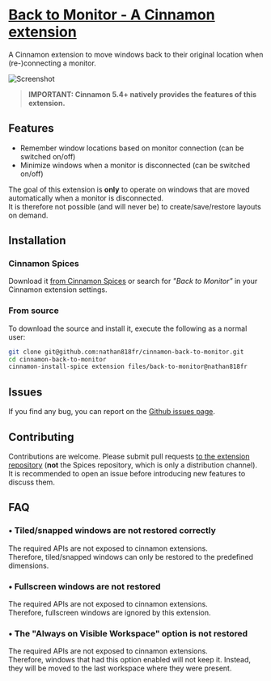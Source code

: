 # [Back to Monitor - A Cinnamon extension][repo]

A Cinnamon extension to move windows back to their original location when (re-)connecting a monitor.

![Screenshot](./screenshot.png?raw=true)

> **IMPORTANT: Cinnamon 5.4+ natively provides the features of this extension.**

## Features

-   Remember window locations based on monitor connection (can be switched on/off)
-   Minimize windows when a monitor is disconnected (can be switched on/off)

The goal of this extension is **only** to operate on windows that are moved automatically when a monitor is disconnected.<br/>
It is therefore not possible (and will never be) to create/save/restore layouts on demand.

## Installation

### Cinnamon Spices

Download it [from Cinnamon Spices][spices] or search for _"Back to Monitor"_ in your Cinnamon extension settings.

### From source

To download the source and install it, execute the following as a normal user:

```bash
git clone git@github.com:nathan818fr/cinnamon-back-to-monitor.git
cd cinnamon-back-to-monitor
cinnamon-install-spice extension files/back-to-monitor@nathan818fr
```

## Issues

If you find any bug, you can report on the [Github issues page][issues].

## Contributing

Contributions are welcome. Please submit pull requests [to the extension repository][repo] (**not** the Spices repository, which is only a distribution channel).<br/>
It is recommended to open an issue before introducing new features to discuss them.

## FAQ

### • Tiled/snapped windows are not restored correctly

The required APIs are not exposed to cinnamon extensions.<br/>
Therefore, tiled/snapped windows can only be restored to the predefined dimensions.

### • Fullscreen windows are not restored

The required APIs are not exposed to cinnamon extensions.<br/>
Therefore, fullscreen windows are ignored by this extension.

### • The "Always on Visible Workspace" option is not restored

The required APIs are not exposed to cinnamon extensions.<br/>
Therefore, windows that had this option enabled will not keep it. Instead, they will be moved to the last workspace where they were present.

[repo]: https://github.com/nathan818fr/cinnamon-back-to-monitor
[commits]: https://github.com/nathan818fr/cinnamon-back-to-monitor/commits/main
[issues]: https://github.com/nathan818fr/cinnamon-back-to-monitor/issues
[spices]: https://cinnamon-spices.linuxmint.com/extensions/view/89

